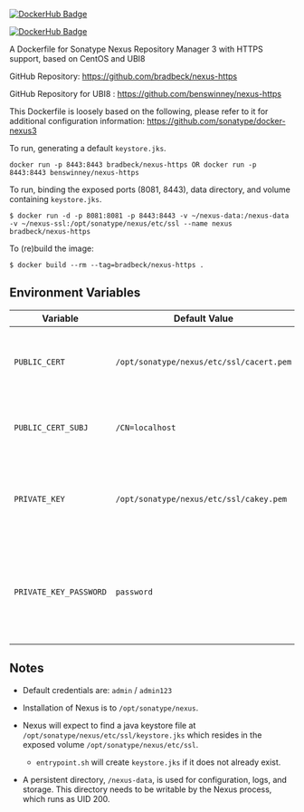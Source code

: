 [![DockerHub Badge](http://dockeri.co/image/bradbeck/nexus-https)](https://hub.docker.com/r/bradbeck/nexus-https/)

[![DockerHub Badge](http://dockeri.co/image/benswinney/nexus-https)](https://hub.docker.com/r/benswinney/nexus-https/)

A Dockerfile for Sonatype Nexus Repository Manager 3 with HTTPS support, based on CentOS and UBI8

GitHub Repository: https://github.com/bradbeck/nexus-https

GitHub Repository for UBI8 : https://github.com/benswinney/nexus-https

This Dockerfile is loosely based on the following, please refer to it for additional configuration information: https://github.com/sonatype/docker-nexus3

To run, generating a default `keystore.jks`.

```
docker run -p 8443:8443 bradbeck/nexus-https OR docker run -p 8443:8443 benswinney/nexus-https
```

To run, binding the exposed ports (8081, 8443), data directory, and volume containing `keystore.jks`.

```
$ docker run -d -p 8081:8081 -p 8443:8443 -v ~/nexus-data:/nexus-data -v ~/nexus-ssl:/opt/sonatype/nexus/etc/ssl --name nexus bradbeck/nexus-https
```

To (re)build the image:

```
$ docker build --rm --tag=bradbeck/nexus-https .
```
## Environment Variables
Variable               | Default Value | Description
-----------------------|----------------------------------------|------------
`PUBLIC_CERT`          |`/opt/sonatype/nexus/etc/ssl/cacert.pem`|the fully qualified container path for the CA certificate
`PUBLIC_CERT_SUBJ`     |`/CN=localhost`                         |the subject used if the CA certificate is created
`PRIVATE_KEY`          |`/opt/sonatype/nexus/etc/ssl/cakey.pem` |the fully qualified container path for the private certificate key
`PRIVATE_KEY_PASSWORD` |`password`                  |the password for the private certificate key, used for `keystore.jks` if it is being generated

## Notes

* Default credentials are: `admin` / `admin123`

* Installation of Nexus is to `/opt/sonatype/nexus`.

* Nexus will expect to find a java keystore file at `/opt/sonatype/nexus/etc/ssl/keystore.jks` which
resides in the exposed volume `/opt/sonatype/nexus/etc/ssl`.
  * `entrypoint.sh` will create `keystore.jks` if it does not already exist.

* A persistent directory, `/nexus-data`, is used for configuration,
logs, and storage. This directory needs to be writable by the Nexus
process, which runs as UID 200.

